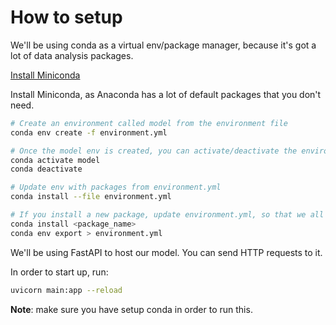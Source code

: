 # How to setup

We'll be using conda as a virtual env/package manager, because it's got a lot of data analysis packages.

[Install Miniconda](https://docs.anaconda.com/free/miniconda/)

Install Miniconda, as Anaconda has a lot of default packages that you don't need.

``` sh
# Create an environment called model from the environment file
conda env create -f environment.yml

# Once the model env is created, you can activate/deactivate the environment
conda activate model
conda deactivate

# Update env with packages from environment.yml
conda install --file environment.yml

# If you install a new package, update environment.yml, so that we all have the same packages.
conda install <package_name>
conda env export > environment.yml
```

We'll be using FastAPI to host our model. You can send HTTP requests to it.

In order to start up, run:

``` sh
uvicorn main:app --reload
```

**Note**: make sure you have setup conda in order to run this.

